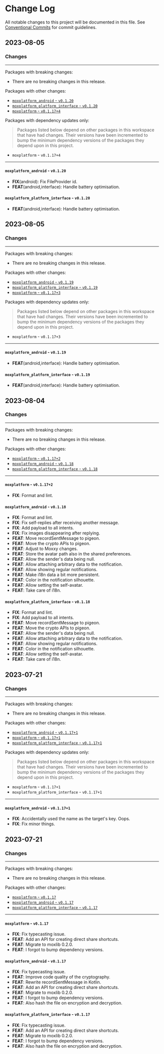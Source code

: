 # Change Log

All notable changes to this project will be documented in this file.
See [Conventional Commits](https://conventionalcommits.org) for commit guidelines.

## 2023-08-05

### Changes

---

Packages with breaking changes:

 - There are no breaking changes in this release.

Packages with other changes:

 - [`moxplatform_android` - `v0.1.20`](#moxplatform_android---v0120)
 - [`moxplatform_platform_interface` - `v0.1.20`](#moxplatform_platform_interface---v0120)
 - [`moxplatform` - `v0.1.17+4`](#moxplatform---v01174)

Packages with dependency updates only:

> Packages listed below depend on other packages in this workspace that have had changes. Their versions have been incremented to bump the minimum dependency versions of the packages they depend upon in this project.

 - `moxplatform` - `v0.1.17+4`

---

#### `moxplatform_android` - `v0.1.20`

 - **FIX**(android): Fix FileProvider id.
 - **FEAT**(android,interface): Handle battery optimisation.

#### `moxplatform_platform_interface` - `v0.1.20`

 - **FEAT**(android,interface): Handle battery optimisation.


## 2023-08-05

### Changes

---

Packages with breaking changes:

 - There are no breaking changes in this release.

Packages with other changes:

 - [`moxplatform_android` - `v0.1.19`](#moxplatform_android---v0119)
 - [`moxplatform_platform_interface` - `v0.1.19`](#moxplatform_platform_interface---v0119)
 - [`moxplatform` - `v0.1.17+3`](#moxplatform---v01173)

Packages with dependency updates only:

> Packages listed below depend on other packages in this workspace that have had changes. Their versions have been incremented to bump the minimum dependency versions of the packages they depend upon in this project.

 - `moxplatform` - `v0.1.17+3`

---

#### `moxplatform_android` - `v0.1.19`

 - **FEAT**(android,interface): Handle battery optimisation.

#### `moxplatform_platform_interface` - `v0.1.19`

 - **FEAT**(android,interface): Handle battery optimisation.


## 2023-08-04

### Changes

---

Packages with breaking changes:

 - There are no breaking changes in this release.

Packages with other changes:

 - [`moxplatform` - `v0.1.17+2`](#moxplatform---v01172)
 - [`moxplatform_android` - `v0.1.18`](#moxplatform_android---v0118)
 - [`moxplatform_platform_interface` - `v0.1.18`](#moxplatform_platform_interface---v0118)

---

#### `moxplatform` - `v0.1.17+2`

 - **FIX**: Format and lint.

#### `moxplatform_android` - `v0.1.18`

 - **FIX**: Format and lint.
 - **FIX**: Fix self-replies after receiving another message.
 - **FIX**: Add payload to all intents.
 - **FIX**: Fix images disappearing after replying.
 - **FEAT**: Move recordSentMessage to pigeon.
 - **FEAT**: Move the crypto APIs to pigeon.
 - **FEAT**: Adjust to Moxxy changes.
 - **FEAT**: Store the avatar path also in the shared preferences.
 - **FEAT**: Allow the sender's data being null.
 - **FEAT**: Allow attaching arbitrary data to the notification.
 - **FEAT**: Allow showing regular notifications.
 - **FEAT**: Make i18n data a bit more persistent.
 - **FEAT**: Color in the notification silhouette.
 - **FEAT**: Allow setting the self-avatar.
 - **FEAT**: Take care of i18n.

#### `moxplatform_platform_interface` - `v0.1.18`

 - **FIX**: Format and lint.
 - **FIX**: Add payload to all intents.
 - **FEAT**: Move recordSentMessage to pigeon.
 - **FEAT**: Move the crypto APIs to pigeon.
 - **FEAT**: Allow the sender's data being null.
 - **FEAT**: Allow attaching arbitrary data to the notification.
 - **FEAT**: Allow showing regular notifications.
 - **FEAT**: Color in the notification silhouette.
 - **FEAT**: Allow setting the self-avatar.
 - **FEAT**: Take care of i18n.


## 2023-07-21

### Changes

---

Packages with breaking changes:

 - There are no breaking changes in this release.

Packages with other changes:

 - [`moxplatform_android` - `v0.1.17+1`](#moxplatform_android---v01171)
 - [`moxplatform` - `v0.1.17+1`](#moxplatform---v01171)
 - [`moxplatform_platform_interface` - `v0.1.17+1`](#moxplatform_platform_interface---v01171)

Packages with dependency updates only:

> Packages listed below depend on other packages in this workspace that have had changes. Their versions have been incremented to bump the minimum dependency versions of the packages they depend upon in this project.

 - `moxplatform` - `v0.1.17+1`
 - `moxplatform_platform_interface` - `v0.1.17+1`

---

#### `moxplatform_android` - `v0.1.17+1`

 - **FIX**: Accidentally used the name as the target's key. Oops.
 - **FIX**: Fix minor things.


## 2023-07-21

### Changes

---

Packages with breaking changes:

 - There are no breaking changes in this release.

Packages with other changes:

 - [`moxplatform` - `v0.1.17`](#moxplatform---v0117)
 - [`moxplatform_android` - `v0.1.17`](#moxplatform_android---v0117)
 - [`moxplatform_platform_interface` - `v0.1.17`](#moxplatform_platform_interface---v0117)

---

#### `moxplatform` - `v0.1.17`

 - **FIX**: Fix typecasting issue.
 - **FEAT**: Add an API for creating direct share shortcuts.
 - **FEAT**: Migrate to moxlib 0.2.0.
 - **FEAT**: I forgot to bump dependency versions.

#### `moxplatform_android` - `v0.1.17`

 - **FIX**: Fix typecasting issue.
 - **FEAT**: Improve code quality of the cryptography.
 - **FEAT**: Rewrite recordSentMessage in Kotlin.
 - **FEAT**: Add an API for creating direct share shortcuts.
 - **FEAT**: Migrate to moxlib 0.2.0.
 - **FEAT**: I forgot to bump dependency versions.
 - **FEAT**: Also hash the file on encryption and decryption.

#### `moxplatform_platform_interface` - `v0.1.17`

 - **FIX**: Fix typecasting issue.
 - **FEAT**: Add an API for creating direct share shortcuts.
 - **FEAT**: Migrate to moxlib 0.2.0.
 - **FEAT**: I forgot to bump dependency versions.
 - **FEAT**: Also hash the file on encryption and decryption.

